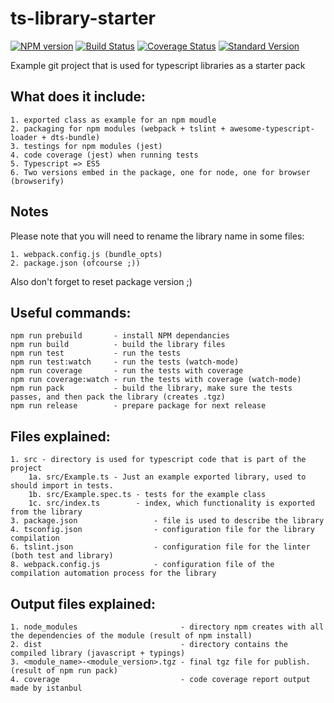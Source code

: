# ts-library-starter
[![NPM version](https://img.shields.io/npm/v/ts-library-starter.svg)](https://www.npmjs.com/package/ts-library-starter)
[![Build Status](https://travis-ci.org/DxCx/ts-library-starter.svg?branch=master)](https://travis-ci.org/DxCx/ts-library-starter)
[![Coverage Status](https://coveralls.io/repos/github/DxCx/ts-library-starter/badge.svg?branch=master)](https://coveralls.io/github/DxCx/ts-library-starter?branch=master)
[![Standard Version](https://img.shields.io/badge/release-standard%20version-brightgreen.svg)](https://github.com/conventional-changelog/standard-version)

Example git project that is used for typescript libraries as a starter pack

What does it include:
----
    1. exported class as example for an npm moudle
    2. packaging for npm modules (webpack + tslint + awesome-typescript-loader + dts-bundle)
    3. testings for npm modules (jest)
    4. code coverage (jest) when running tests
    5. Typescript => ES5
    6. Two versions embed in the package, one for node, one for browser (browserify)

Notes
----
Please note that you will need to rename the library name in some files:

    1. webpack.config.js (bundle_opts)
    2. package.json (ofcourse ;))
Also don't forget to reset package version ;)

Useful commands:
----
    npm run prebuild       - install NPM dependancies
    npm run build          - build the library files
    npm run test           - run the tests
    npm run test:watch     - run the tests (watch-mode)
    npm run coverage       - run the tests with coverage
    npm run coverage:watch - run the tests with coverage (watch-mode)
    npm run pack           - build the library, make sure the tests passes, and then pack the library (creates .tgz)
    npm run release        - prepare package for next release

Files explained:
----
    1. src - directory is used for typescript code that is part of the project
        1a. src/Example.ts - Just an example exported library, used to should import in tests.
        1b. src/Example.spec.ts - tests for the example class
        1c. src/index.ts        - index, which functionality is exported from the library
    3. package.json                 - file is used to describe the library
    4. tsconfig.json                - configuration file for the library compilation
    6. tslint.json                  - configuration file for the linter (both test and library)
    8. webpack.config.js            - configuration file of the compilation automation process for the library

Output files explained:
----
    1. node_modules                       - directory npm creates with all the dependencies of the module (result of npm install)
    2. dist                               - directory contains the compiled library (javascript + typings)
    3. <module_name>-<module_version>.tgz - final tgz file for publish. (result of npm run pack)
    4. coverage                           - code coverage report output made by istanbul
